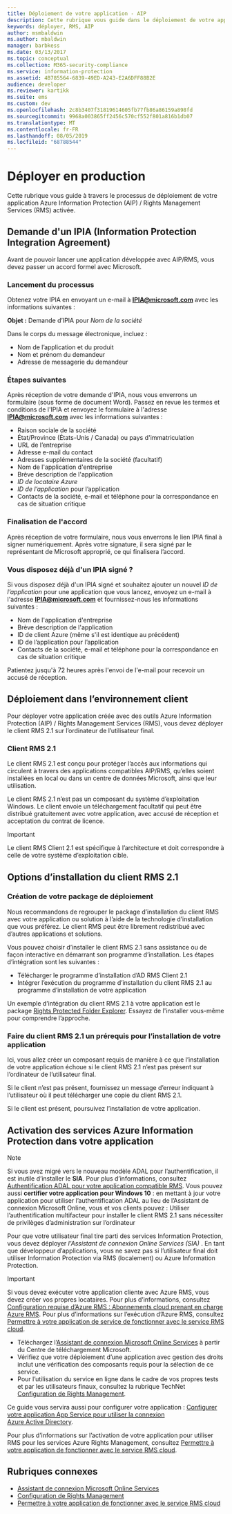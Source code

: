 ```yaml
---
title: Déploiement de votre application - AIP
description: Cette rubrique vous guide dans le déploiement de votre application
keywords: déployer, RMS, AIP
author: msmbaldwin
ms.author: mbaldwin
manager: barbkess
ms.date: 03/13/2017
ms.topic: conceptual
ms.collection: M365-security-compliance
ms.service: information-protection
ms.assetid: 4B785564-6839-49ED-A243-E2A6DFF88B2E
audience: developer
ms.reviewer: kartikk
ms.suite: ems
ms.custom: dev
ms.openlocfilehash: 2c8b3407f31819614605fb77fb86a86159a898fd
ms.sourcegitcommit: 9968a003865ff2456c570cf552f801a816b1db07
ms.translationtype: MT
ms.contentlocale: fr-FR
ms.lasthandoff: 08/05/2019
ms.locfileid: "68788544"
---
```

# <a name="deploy-into-production"></a>Déployer en production

Cette rubrique vous guide à travers le processus de déploiement de votre application Azure Information Protection (AIP) / Rights Management Services (RMS) activée.

## <a name="request-an-information-protection-integration-agreement-ipia"></a>Demande d'un IPIA (Information Protection Integration Agreement)
Avant de pouvoir lancer une application développée avec AIP/RMS, vous devez passer un accord formel avec Microsoft.

### <a name="begin-the-process"></a>Lancement du processus
Obtenez votre IPIA en envoyant un e-mail à <strong>IPIA@microsoft.com</strong> avec les informations suivantes :

**Objet :** Demande d’IPIA pour *Nom de la société*

Dans le corps du message électronique, incluez :
- Nom de l’application et du produit
- Nom et prénom du demandeur
- Adresse de messagerie du demandeur

### <a name="next-steps"></a>Étapes suivantes
Après réception de votre demande d'IPIA, nous vous enverrons un formulaire (sous forme de document Word).
Passez en revue les termes et conditions de l'IPIA et renvoyez le formulaire à l'adresse <strong>IPIA@microsoft.com</strong> avec les informations suivantes :
- Raison sociale de la société
- État/Province (États-Unis / Canada) ou pays d'immatriculation
- URL de l’entreprise
- Adresse e-mail du contact
- Adresses supplémentaires de la société (facultatif)
- Nom de l'application d'entreprise
- Brève description de l'application
- *ID de locataire Azure*
- *ID de l’application* pour l’application
- Contacts de la société, e-mail et téléphone pour la correspondance en cas de situation critique

### <a name="completing-the-agreement"></a>Finalisation de l'accord
Après réception de votre formulaire, nous vous enverrons le lien IPIA final à signer numériquement. Après votre signature, il sera signé par le représentant de Microsoft approprié, ce qui finalisera l’accord.

### <a name="already-have-a-signed-ipia"></a>Vous disposez déjà d'un IPIA signé ?
Si vous disposez déjà d'un IPIA signé et souhaitez ajouter un nouvel *ID de l’application* pour une application que vous lancez, envoyez un e-mail à l'adresse <strong>IPIA@microsoft.com</strong> et fournissez-nous les informations suivantes :
- Nom de l'application d'entreprise
- Brève description de l'application
- ID de client Azure (même s'il est identique au précédent)
- ID de l’application pour l’application
- Contacts de la société, e-mail et téléphone pour la correspondance en cas de situation critique

Patientez jusqu'à 72 heures après l'envoi de l'e-mail pour recevoir un accusé de réception.

## <a name="deploying-to-the-client-environment"></a>Déploiement dans l’environnement client

Pour déployer votre application créée avec des outils Azure Information Protection (AIP) / Rights Management Services (RMS), vous devez déployer le client RMS 2.1 sur l’ordinateur de l’utilisateur final.

### <a name="rmsclient21"></a>Client RMS 2.1
Le client RMS 2.1 est conçu pour protéger l’accès aux informations qui circulent à travers des applications compatibles AIP/RMS, qu’elles soient installées en local ou dans un centre de données Microsoft, ainsi que leur utilisation.

Le client RMS 2.1 n’est pas un composant du système d’exploitation Windows. Le client envoie un téléchargement facultatif qui peut être distribué gratuitement avec votre application, avec accusé de réception et acceptation du contrat de licence.

> [!IMPORTANT]
> Le client RMS Client 2.1 est spécifique à l’architecture et doit correspondre à celle de votre système d’exploitation cible.


## <a name="rmsclient21-installation-options"></a>Options d’installation du client RMS 2.1

### <a name="creating-your-deployment-package"></a>Création de votre package de déploiement

Nous recommandons de regrouper le package d’installation du client RMS avec votre application ou solution à l’aide de la technologie d’installation que vous préférez. Le client RMS peut être librement redistribué avec d’autres applications et solutions.

Vous pouvez choisir d’installer le client RMS 2.1 sans assistance ou de façon interactive en démarrant son programme d’installation. Les étapes d’intégration sont les suivantes :

-   Télécharger le programme d’installation d’AD RMS Client 2.1
-   Intégrer l’exécution du programme d’installation du client RMS 2.1 au programme d’installation de votre application

Un exemple d’intégration du client RMS 2.1 à votre application est le package [Rights Protected Folder Explorer](https://technet.microsoft.com/library/rights-protected-folder-explorer(v=ws.10).aspx). Essayez de l'installer vous-même pour comprendre l’approche.

### <a name="make-rmsclient21-a-pre-requisite-for-your-application-install"></a>Faire du client RMS 2.1 un prérequis pour l’installation de votre application

Ici, vous allez créer un composant requis de manière à ce que l’installation de votre application échoue si le client RMS 2.1 n’est pas présent sur l’ordinateur de l’utilisateur final.

Si le client n’est pas présent, fournissez un message d’erreur indiquant à l’utilisateur où il peut télécharger une copie du client RMS 2.1.

Si le client est présent, poursuivez l’installation de votre application.

## <a name="enabling-azure-information-protection-services-with-your-application"></a>Activation des services Azure Information Protection dans votre application

> [!NOTE]
> Si vous avez migré vers le nouveau modèle ADAL pour l’authentification, il est inutile d’installer le **SIA**. Pour plus d’informations, consultez [Authentification ADAL pour votre application compatible RMS](adal-auth.md).
> Vous pouvez aussi **certifier votre application pour Windows 10** : en mettant à jour votre application pour utiliser l’authentification ADAL au lieu de l’Assistant de connexion Microsoft Online, vous et vos clients pouvez : Utiliser l’authentification multifacteur pour installer le client RMS 2.1 sans nécessiter de privilèges d’administration sur l’ordinateur

Pour que votre utilisateur final tire parti des services Information Protection, vous devez déployer *l'Assistant de connexion Online Services (SIA)* . En tant que développeur d’applications, vous ne savez pas si l’utilisateur final doit utiliser Information Protection via RMS (localement) ou Azure Information Protection.


> [!IMPORTANT]
> Si vous devez exécuter votre application cliente avec Azure RMS, vous devez créer vos propres locataires. Pour plus d’informations, consultez [Configuration requise d’Azure RMS : Abonnements cloud prenant en charge Azure RMS](../requirements.md).
> Pour plus d’informations sur l’exécution d’Azure RMS, consultez [Permettre à votre application de service de fonctionner avec le service RMS cloud](how-to-use-file-api-with-aadrm-cloud.md).

-   Téléchargez l’[Assistant de connexion Microsoft Online Services](https://www.microsoft.com/download/details.aspx?id=28177) à partir du Centre de téléchargement Microsoft.
-   Vérifiez que votre déploiement d’une application avec gestion des droits inclut une vérification des composants requis pour la sélection de ce service.
-   Pour l’utilisation du service en ligne dans le cadre de vos propres tests et par les utilisateurs finaux, consultez la rubrique TechNet [Configuration de Rights Management](https://TechNet.Microsoft.Com/library/jj585002.aspx).

Ce guide vous servira aussi pour configurer votre application : [Configurer votre application App Service pour utiliser la connexion Azure Active Directory](https://docs.microsoft.com/azure/app-service-mobile/app-service-mobile-how-to-configure-active-directory-authentication).

Pour plus d’informations sur l’activation de votre application pour utiliser RMS pour les services Azure Rights Management, consultez [Permettre à votre application de fonctionner avec le service RMS cloud](how-to-use-file-api-with-aadrm-cloud.md).

## <a name="related-topics"></a>Rubriques connexes

* [Assistant de connexion Microsoft Online Services](https://www.microsoft.com/download/details.aspx?id=28177)
* [Configuration de Rights Management](https://TechNet.Microsoft.Com/library/jj585002.aspx)
* [Permettre à votre application de fonctionner avec le service RMS cloud](how-to-use-file-api-with-aadrm-cloud.md)

